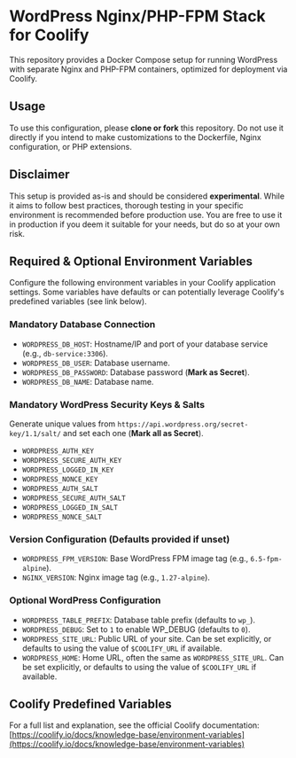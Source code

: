# WordPress Nginx/PHP-FPM Stack for Coolify

This repository provides a Docker Compose setup for running WordPress with separate Nginx and PHP-FPM containers, optimized for deployment via Coolify.

## Usage

To use this configuration, please **clone or fork** this repository. Do not use it directly if you intend to make customizations to the Dockerfile, Nginx configuration, or PHP extensions.

## Disclaimer

This setup is provided as-is and should be considered **experimental**. While it aims to follow best practices, thorough testing in your specific environment is recommended before production use. You are free to use it in production if you deem it suitable for your needs, but do so at your own risk.

## Required & Optional Environment Variables

Configure the following environment variables in your Coolify application settings. Some variables have defaults or can potentially leverage Coolify's predefined variables (see link below).

### Mandatory Database Connection

*   `WORDPRESS_DB_HOST`: Hostname/IP and port of your database service (e.g., `db-service:3306`).
*   `WORDPRESS_DB_USER`: Database username.
*   `WORDPRESS_DB_PASSWORD`: Database password (**Mark as Secret**).
*   `WORDPRESS_DB_NAME`: Database name.

### Mandatory WordPress Security Keys & Salts

Generate unique values from `https://api.wordpress.org/secret-key/1.1/salt/` and set each one (**Mark all as Secret**).

*   `WORDPRESS_AUTH_KEY`
*   `WORDPRESS_SECURE_AUTH_KEY`
*   `WORDPRESS_LOGGED_IN_KEY`
*   `WORDPRESS_NONCE_KEY`
*   `WORDPRESS_AUTH_SALT`
*   `WORDPRESS_SECURE_AUTH_SALT`
*   `WORDPRESS_LOGGED_IN_SALT`
*   `WORDPRESS_NONCE_SALT`

### Version Configuration (Defaults provided if unset)

*   `WORDPRESS_FPM_VERSION`: Base WordPress FPM image tag (e.g., `6.5-fpm-alpine`).
*   `NGINX_VERSION`: Nginx image tag (e.g., `1.27-alpine`).

### Optional WordPress Configuration

*   `WORDPRESS_TABLE_PREFIX`: Database table prefix (defaults to `wp_`).
*   `WORDPRESS_DEBUG`: Set to `1` to enable WP_DEBUG (defaults to `0`).
*   `WORDPRESS_SITE_URL`: Public URL of your site. Can be set explicitly, or defaults to using the value of `$COOLIFY_URL` if available.
*   `WORDPRESS_HOME`: Home URL, often the same as `WORDPRESS_SITE_URL`. Can be set explicitly, or defaults to using the value of `$COOLIFY_URL` if available.

## Coolify Predefined Variables

For a full list and explanation, see the official Coolify documentation:
[https://coolify.io/docs/knowledge-base/environment-variables](https://coolify.io/docs/knowledge-base/environment-variables)
